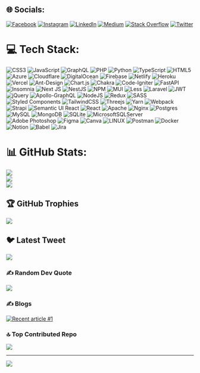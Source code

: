 
## 🌐 Socials:
[![Facebook](https://img.shields.io/badge/Facebook-%231877F2.svg?logo=Facebook&logoColor=white)](https://facebook.com/tharinducs7) [![Instagram](https://img.shields.io/badge/Instagram-%23E4405F.svg?logo=Instagram&logoColor=white)](https://instagram.com/tharinducs7) [![LinkedIn](https://img.shields.io/badge/LinkedIn-%230077B5.svg?logo=linkedin&logoColor=white)](https://linkedin.com/in/tharinducs7) [![Medium](https://img.shields.io/badge/Medium-12100E?logo=medium&logoColor=white)](https://medium.com/@@tharinducs7) [![Stack Overflow](https://img.shields.io/badge/-Stackoverflow-FE7A16?logo=stack-overflow&logoColor=white)](https://stackoverflow.com/users/tharinducs7) [![Twitter](https://img.shields.io/badge/Twitter-%231DA1F2.svg?logo=Twitter&logoColor=white)](https://twitter.com/tharinducs7) 

# 💻 Tech Stack:
![CSS3](https://img.shields.io/badge/css3-%231572B6.svg?style=flat&logo=css3&logoColor=white) ![JavaScript](https://img.shields.io/badge/javascript-%23323330.svg?style=flat&logo=javascript&logoColor=%23F7DF1E) ![GraphQL](https://img.shields.io/badge/-GraphQL-E10098?style=flat&logo=graphql&logoColor=white) ![PHP](https://img.shields.io/badge/php-%23777BB4.svg?style=flat&logo=php&logoColor=white) ![Python](https://img.shields.io/badge/python-3670A0?style=flat&logo=python&logoColor=ffdd54) ![TypeScript](https://img.shields.io/badge/typescript-%23007ACC.svg?style=flat&logo=typescript&logoColor=white) ![HTML5](https://img.shields.io/badge/html5-%23E34F26.svg?style=flat&logo=html5&logoColor=white) ![Azure](https://img.shields.io/badge/azure-%230072C6.svg?style=flat&logo=azure-devops&logoColor=white) ![Cloudflare](https://img.shields.io/badge/Cloudflare-F38020?style=flat&logo=Cloudflare&logoColor=white) ![DigitalOcean](https://img.shields.io/badge/DigitalOcean-%230167ff.svg?style=flat&logo=digitalOcean&logoColor=white) ![Firebase](https://img.shields.io/badge/firebase-%23039BE5.svg?style=flat&logo=firebase) ![Netlify](https://img.shields.io/badge/netlify-%23000000.svg?style=flat&logo=netlify&logoColor=#00C7B7) ![Heroku](https://img.shields.io/badge/heroku-%23430098.svg?style=flat&logo=heroku&logoColor=white) ![Vercel](https://img.shields.io/badge/vercel-%23000000.svg?style=flat&logo=vercel&logoColor=white) ![Ant-Design](https://img.shields.io/badge/-AntDesign-%230170FE?style=flat&logo=ant-design&logoColor=white) ![Chart.js](https://img.shields.io/badge/chart.js-F5788D.svg?style=flat&logo=chart.js&logoColor=white) ![Chakra](https://img.shields.io/badge/chakra-%234ED1C5.svg?style=flat&logo=chakraui&logoColor=white) ![Code-Igniter](https://img.shields.io/badge/CodeIgniter-%23EF4223.svg?style=flat&logo=codeIgniter&logoColor=white) ![FastAPI](https://img.shields.io/badge/FastAPI-005571?style=flat&logo=fastapi) ![Insomnia](https://img.shields.io/badge/Insomnia-black?style=flat&logo=insomnia&logoColor=5849BE) ![Next JS](https://img.shields.io/badge/Next-black?style=flat&logo=next.js&logoColor=white) ![NestJS](https://img.shields.io/badge/nestjs-%23E0234E.svg?style=flat&logo=nestjs&logoColor=white) ![NPM](https://img.shields.io/badge/NPM-%23000000.svg?style=flat&logo=npm&logoColor=white) ![MUI](https://img.shields.io/badge/MUI-%230081CB.svg?style=flat&logo=material-ui&logoColor=white) ![Less](https://img.shields.io/badge/less-2B4C80?style=flat&logo=less&logoColor=white) ![Laravel](https://img.shields.io/badge/laravel-%23FF2D20.svg?style=flat&logo=laravel&logoColor=white) ![JWT](https://img.shields.io/badge/JWT-black?style=flat&logo=JSON%20web%20tokens) ![jQuery](https://img.shields.io/badge/jquery-%230769AD.svg?style=flat&logo=jquery&logoColor=white) ![Apollo-GraphQL](https://img.shields.io/badge/-ApolloGraphQL-311C87?style=flat&logo=apollo-graphql) ![NodeJS](https://img.shields.io/badge/node.js-6DA55F?style=flat&logo=node.js&logoColor=white) ![Redux](https://img.shields.io/badge/redux-%23593d88.svg?style=flat&logo=redux&logoColor=white) ![SASS](https://img.shields.io/badge/SASS-hotpink.svg?style=flat&logo=SASS&logoColor=white) ![Styled Components](https://img.shields.io/badge/styled--components-DB7093?style=flat&logo=styled-components&logoColor=white) ![TailwindCSS](https://img.shields.io/badge/tailwindcss-%2338B2AC.svg?style=flat&logo=tailwind-css&logoColor=white) ![Threejs](https://img.shields.io/badge/threejs-black?style=flat&logo=three.js&logoColor=white) ![Yarn](https://img.shields.io/badge/yarn-%232C8EBB.svg?style=flat&logo=yarn&logoColor=white) ![Webpack](https://img.shields.io/badge/webpack-%238DD6F9.svg?style=flat&logo=webpack&logoColor=black) ![Strapi](https://img.shields.io/badge/strapi-%232E7EEA.svg?style=flat&logo=strapi&logoColor=white) ![Semantic UI React](https://img.shields.io/badge/Semantic%20UI%20React-%2335BDB2.svg?style=flat&logo=SemanticUIReact&logoColor=white) ![React](https://img.shields.io/badge/react-%2320232a.svg?style=flat&logo=react&logoColor=%2361DAFB) ![Apache](https://img.shields.io/badge/apache-%23D42029.svg?style=flat&logo=apache&logoColor=white) ![Nginx](https://img.shields.io/badge/nginx-%23009639.svg?style=flat&logo=nginx&logoColor=white) ![Postgres](https://img.shields.io/badge/postgres-%23316192.svg?style=flat&logo=postgresql&logoColor=white) ![MySQL](https://img.shields.io/badge/mysql-%2300f.svg?style=flat&logo=mysql&logoColor=white) ![MongoDB](https://img.shields.io/badge/MongoDB-%234ea94b.svg?style=flat&logo=mongodb&logoColor=white) ![SQLite](https://img.shields.io/badge/sqlite-%2307405e.svg?style=flat&logo=sqlite&logoColor=white) ![MicrosoftSQLServer](https://img.shields.io/badge/Microsoft%20SQL%20Sever-CC2927?style=flat&logo=microsoft%20sql%20server&logoColor=white) ![Adobe Photoshop](https://img.shields.io/badge/adobephotoshop-%2331A8FF.svg?style=flat&logo=adobephotoshop&logoColor=white) 	![Figma](https://img.shields.io/badge/figma-%23F24E1E.svg?style=flat&logo=figma&logoColor=white) ![Canva](https://img.shields.io/badge/Canva-%2300C4CC.svg?style=flat&logo=Canva&logoColor=white) ![LINUX](https://img.shields.io/badge/Linux-FCC624?style=flat&logo=linux&logoColor=black) ![Postman](https://img.shields.io/badge/Postman-FF6C37?style=flat&logo=postman&logoColor=white) ![Docker](https://img.shields.io/badge/docker-%230db7ed.svg?style=flat&logo=docker&logoColor=white) ![Notion](https://img.shields.io/badge/Notion-%23000000.svg?style=flat&logo=notion&logoColor=white) ![Babel](https://img.shields.io/badge/Babel-F9DC3e?style=flat&logo=babel&logoColor=black) ![Jira](https://img.shields.io/badge/jira-%230A0FFF.svg?style=flat&logo=jira&logoColor=white)
# 📊 GitHub Stats:
![](https://github-readme-stats.vercel.app/api?username=tharinducs7&theme=dark&hide_border=false&include_all_commits=false&count_private=false)<br/>
![](https://github-readme-streak-stats.herokuapp.com/?user=tharinducs7&theme=dark&hide_border=false)<br/>
![](https://github-readme-stats.vercel.app/api/top-langs/?username=tharinducs7&theme=dark&hide_border=false&include_all_commits=false&count_private=false&layout=compact)

## 🏆 GitHub Trophies
![](https://github-profile-trophy.vercel.app/?username=tharinducs7&theme=radical&no-frame=true&no-bg=true&margin-w=4)

## 🐦 Latest Tweet
[![](https://gtce.itsvg.in/api?username=tharinducs7)](https://github.com/VishwaGauravIn/github-twitter-card-embed)

### ✍️ Random Dev Quote
![](https://quotes-github-readme.vercel.app/api?type=vetical&theme=radical)

### ✍️ Blogs
<a target="_blank" href="https://github-readme-medium-recent-article.vercel.app/medium/@<username>/<articleNumber>"><img src="https://github-readme-medium-recent-article.vercel.app/medium/@tharinducs/0" alt="Recent article #1"></a>

### 🔝 Top Contributed Repo
![](https://github-contributor-stats.vercel.app/api?username=tharinducs7&limit=5&theme=tokyonight&combine_all_yearly_contributions=true)

---
[![](https://visitcount.itsvg.in/api?id=tharinducs7&icon=0&color=0)](https://visitcount.itsvg.in)

<!-- Proudly created with GPRM ( https://gprm.itsvg.in ) -->
